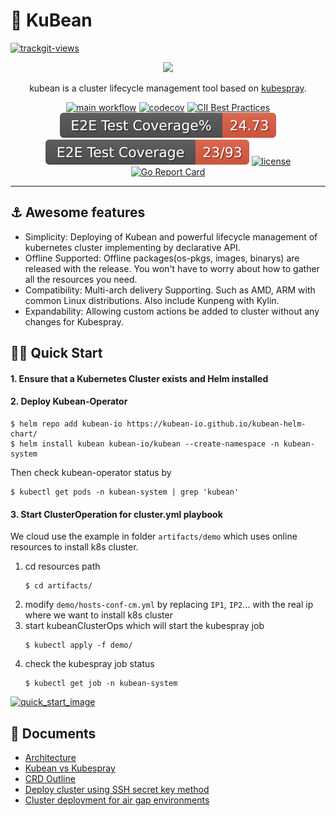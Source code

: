 # :seedling: KuBean

<a href="https://trackgit.com">
<img src="https://us-central1-trackgit-analytics.cloudfunctions.net/token/ping/la6t1t81jgv27ys97ila" alt="trackgit-views" />
</a>

<div align="center">

  <p>

[<img src="docs/images/certified-kubernetes-color.png" height=150>](https://github.com/cncf/k8s-conformance/pull/2240)
<!--
Source: https://github.com/cncf/artwork/tree/master/projects/kubernetes/certified-kubernetes
-->

  </p>

  <p>

kubean is a cluster lifecycle management tool based on [kubespray](https://github.com/kubernetes-sigs/kubespray).

  </p>

  <p>

[![main workflow](https://github.com/kubean-io/kubean/actions/workflows/auto-main-ci.yaml/badge.svg)](https://github.com/kubean-io/kubean/actions/workflows/auto-main-ci.yaml)
[![codecov](https://codecov.io/gh/kubean-io/kubean/branch/main/graph/badge.svg?token=8FX807D3QQ)](https://codecov.io/gh/kubean-io/kubean)
[![CII Best Practices](https://bestpractices.coreinfrastructure.org/projects/6263/badge)](https://bestpractices.coreinfrastructure.org/projects/6263)
[![kubean coverage](https://raw.githubusercontent.com/dasu23/e2ecoverage/master/badges/kubean/kubeanCoverage.svg)](https://github.com/kubean-io/kubean/blob/main/docs/test/kubean_testcase.md)
[![kubean coverage](https://raw.githubusercontent.com/dasu23/e2ecoverage/master/badges/kubean/kubeanCoverage2.svg)](https://github.com/kubean-io/kubean/blob/main/docs/test/kubean_testcase.md)
[![license](https://img.shields.io/badge/license-AL%202.0-blue)](https://github.com/kubean-io/kubean/blob/main/LICENSE)
[![Go Report Card](https://goreportcard.com/badge/github.com/kubean-io/kubean)](https://goreportcard.com/report/github.com/kubean-io/kubean)

  </p>

</div>

---

## :anchor: Awesome features

- Simplicity: Deploying of Kubean and powerful lifecycle management of kubernetes cluster implementing by declarative API.
- Offline Supported: Offline packages(os-pkgs, images, binarys) are released with the release. You won't have to worry about how to gather all the resources you need.
- Compatibility: Multi-arch delivery Supporting. Such as AMD, ARM with common Linux distributions. Also include Kunpeng with Kylin.
- Expandability: Allowing custom actions be added to cluster without any changes for Kubespray. 

## :surfing_man: Quick Start

#### 1. Ensure that a Kubernetes Cluster exists and Helm installed

#### 2. Deploy Kubean-Operator

``` shell
$ helm repo add kubean-io https://kubean-io.github.io/kubean-helm-chart/
$ helm install kubean kubean-io/kubean --create-namespace -n kubean-system
```

Then check kubean-operator status by 
```shell 
$ kubectl get pods -n kubean-system | grep 'kubean'
```

#### 3. Start ClusterOperation for cluster.yml playbook

We cloud use the example in folder `artifacts/demo` which uses online resources to install k8s cluster.

  1. cd resources path
     ```shell
     $ cd artifacts/
     ```
  2. modify `demo/hosts-conf-cm.yml` by replacing `IP1`, `IP2`... with the real ip where we want to install k8s cluster
  3. start kubeanClusterOps which will start the kubespray job
     ```shell
     $ kubectl apply -f demo/
     ```
  4. check the kubespray job status
     ```shell
     $ kubectl get job -n kubean-system
     ```

[![quick_start_image](docs/images/quick_start.gif)](https://asciinema.org/a/511386)

## :book: Documents
- [Architecture](docs/zh/architecture.md)
- [Kubean vs Kubespray](docs/zh/comparisons.md)
- [CRD Outline](docs/zh/crds.md)
- [Deploy cluster using SSH secret key method](docs/zh/sshkey_deploy_cluster.md)
- [Cluster deployment for air gap environments](docs/offline.md)
